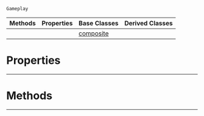  `Gameplay`

|Methods|Properties|Base Classes|Derived Classes|
|---|---|---|---|
| | |[composite](https://github.com/ArendDanielek/ZeroDocsTest/blob/master/code_reference/class_reference/composite.markdown)| |


 #  Properties


---  
 #  Methods


---  
 
  
  
  
  
  
  
  

 